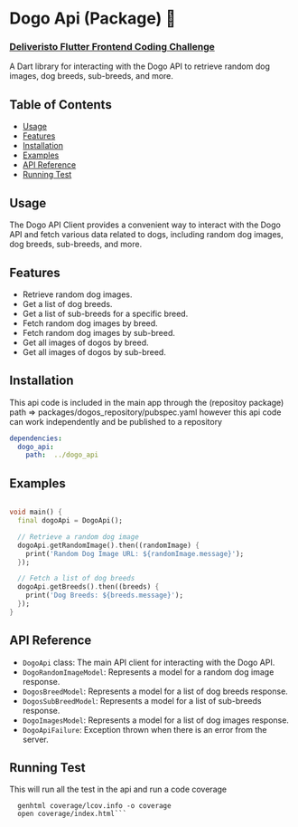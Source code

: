 # Dogo Api (Package) 🐾

###  [Deliveristo Flutter Frontend Coding Challenge](https://github.com/andreaperinu/flutter-challenge#deliveristo-flutter-frontend-coding-challenge) 

A Dart library for interacting with the Dogo API to retrieve random dog images, dog breeds, sub-breeds, and more.

## Table of Contents

- [Usage](#usage)
- [Features](#features)
- [Installation](#installation)
- [Examples](#examples)
- [API Reference](#api-reference)
- [Running Test](#running-test)


## Usage

The Dogo API Client provides a convenient way to interact with the Dogo API and fetch various data related to dogs, including random dog images, dog breeds, sub-breeds, and more.

## Features

- Retrieve random dog images.
- Get a list of dog breeds.
- Get a list of sub-breeds for a specific breed.
- Fetch random dog images by breed.
- Fetch random dog images by sub-breed.
- Get all images of dogos by breed.
- Get all images of dogos by sub-breed.

## Installation

This api code is included in the main app through the (repositoy package) path => packages/dogos_repository/pubspec.yaml
however this api code can work independently and be published to a repository

```yaml
dependencies:
  dogo_api: 
	path:  ../dogo_api

```
## Examples

```dart import 'package:dogo_api_client/dogo_api_client.dart';

void main() {
  final dogoApi = DogoApi();

  // Retrieve a random dog image
  dogoApi.getRandomImage().then((randomImage) {
    print('Random Dog Image URL: ${randomImage.message}');
  });

  // Fetch a list of dog breeds
  dogoApi.getBreeds().then((breeds) {
    print('Dog Breeds: ${breeds.message}');
  });
}
 ```

## API Reference

-   `DogoApi` class: The main API client for interacting with the Dogo API.
-   `DogoRandomImageModel`: Represents a model for a random dog image response.
-   `DogosBreedModel`: Represents a model for a list of dog breeds response.
-   `DogosSubBreedModel`: Represents a model for a list of sub-breeds response.
-   `DogoImagesModel`: Represents a model for a list of dog images response.
-   `DogoApiFailure`: Exception thrown when there is an error from the server.

## Running Test
This will run all the test in the api and run a code coverage
  ```flutter test --coverage
    genhtml coverage/lcov.info -o coverage
    open coverage/index.html```
